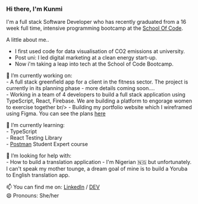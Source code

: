 ### Hi there, I'm Kunmi

I'm a full stack Software Developer who has recently graduated from a 16 week full time, intensive programming bootcamp at the [School Of Code](https://www.schoolofcode.co.uk/ "School Of Code Homepage").

A little about me..
* I first used code for data visualisation of CO2 emissions at university.
* Post uni: I led digital marketing at a clean energy start-up. 
* Now i'm taking a leap into tech at the School of Code Bootcamp. 

🔭  I’m currently working on:<br/>
      - A full stack greenfield app for a client in the fitness sector. The project is currently in its planning phase - more details coming soon....<br/>
      - Working in a team of 4 developers to build a full stack application using TypeScript, React, Firebase. We are building a platform to engorage women to exercise together br/> 
      - Building my portfolio website which I wireframed using Figma. You can see the plans [here](https://www.figma.com/file/JSJGnzIgccCPZrK4tx9Iws/Portfolio-Website?node-id=0%3A1)
      
🌱  I’m currently learning: <br/> 
      - TypeScript <br/>
      - React Testing Library <br/>
      - [Postman](https://www.postman.com/company/student-program/) Student Expert course <br/>

🤔 I’m looking for help with:<br/> 
      - How to build a translation application - I'm Nigerian 🇳🇬  but unfortunately. I can't speak my mother tounge, a dream goal of mine is to build a Yoruba to    English translation app. 

📫  You can find me on: [LinkedIn](https://www.linkedin.com/in/kunmi-williams/) / [DEV](https://dev.to/kunmicodes) <br/>
😄  Pronouns: She/her

<!--
**kumsw/kumsw** is a ✨ _special_ ✨ repository because its `README.md` (this file) appears on your GitHub profile.
- 👯 I’m looking to collaborate on ...
- 🤔 I’m looking for help with ...
- 
- 💬 Ask me about ...
- ⚡ Fun fact: ...



-->
